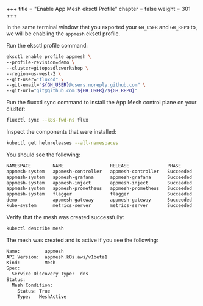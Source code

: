 +++
title = "Enable App Mesh eksctl Profile"
chapter = false
weight = 301
+++

In the same terminal window that you exported your `GH_USER` and `GH_REPO` to, we will be enabling the `appmesh` eksctl profile.

Run the eksctl profile command:

```sh
eksctl enable profile appmesh \
--profile-revision=demo \
--cluster=gitopssdlcworkshop \
--region=us-west-2 \
--git-user="fluxcd" \
--git-email="${GH_USER}@users.noreply.github.com" \
--git-url="git@github.com:${GH_USER}/${GH_REPO}"
```

Run the fluxctl sync command to install the App Mesh control plane on your cluster:

```sh
fluxctl sync --k8s-fwd-ns flux
```

Inspect the components that were installed:

```sh
kubectl get helmreleases --all-namespaces
```

You should see the following:

```sh
NAMESPACE        NAME                 RELEASE              PHASE       STATUS     MESSAGE                                                                             AGE
appmesh-system   appmesh-controller   appmesh-controller   Succeeded   deployed   Release was successful for Helm release 'appmesh-controller' in 'appmesh-system'.   19h
appmesh-system   appmesh-grafana      appmesh-grafana      Succeeded   deployed   Release was successful for Helm release 'appmesh-grafana' in 'appmesh-system'.      19h
appmesh-system   appmesh-inject       appmesh-inject       Succeeded   deployed   Release was successful for Helm release 'appmesh-inject' in 'appmesh-system'.       19h
appmesh-system   appmesh-prometheus   appmesh-prometheus   Succeeded   deployed   Release was successful for Helm release 'appmesh-prometheus' in 'appmesh-system'.   19h
appmesh-system   flagger              flagger              Succeeded   deployed   Release was successful for Helm release 'flagger' in 'appmesh-system'.              19h
demo             appmesh-gateway      appmesh-gateway      Succeeded   deployed   Release was successful for Helm release 'appmesh-gateway' in 'demo'.                19h
kube-system      metrics-server       metrics-server       Succeeded   deployed   Release was successful for Helm release 'metrics-server' in 'kube-system'.          19h
```

Verify that the mesh was created successfully:

```sh
kubectl describe mesh
```

The mesh was created and is active if you see the following:

```sh
Name:         appmesh
API Version:  appmesh.k8s.aws/v1beta1
Kind:         Mesh
Spec:
  Service Discovery Type:  dns
Status:
  Mesh Condition:
    Status: True
    Type:   MeshActive
```
